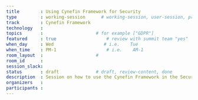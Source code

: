 ```yaml
---
title        : Using Cynefin Framework for Security
type         : working-session      # working-session, user-session, product-session
track        : Cynefin Framework
technology   :
topics       :                    # for example ["GDPR"]
featured     : true                   # review with summit team "yes"
when_day     : Wed                   # i.e.    Tue
when_time    : PM-1                   # i.e.    AM-1
room_layout  :                    #
room_id      :
session_slack: 
status       : draft              # draft, review-content, done
description  : Session on how to use the Cynefin Framework in the Security Domain
organizers   :
participants :
---
```



<!--(add intro)

## WHY

(...)

## What

(...)

## Outcomes

(...)

## References

(...)


## Previous-->

